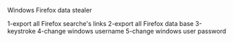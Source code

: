 Windows Firefox data stealer

1-export all Firefox searche's links
2-export all Firefox data base
3-keystroke
4-change windows username
5-change windows user password
